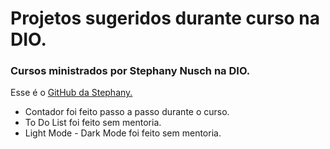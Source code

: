 # Projetos sugeridos durante curso na DIO.

### Cursos ministrados por Stephany Nusch na DIO.

Esse é o [GitHub da Stephany.](https://github.com/stebsnusch)

* Contador foi feito passo a passo durante o curso.
* To Do List foi feito sem mentoria.
* Light Mode - Dark Mode foi feito sem mentoria.
